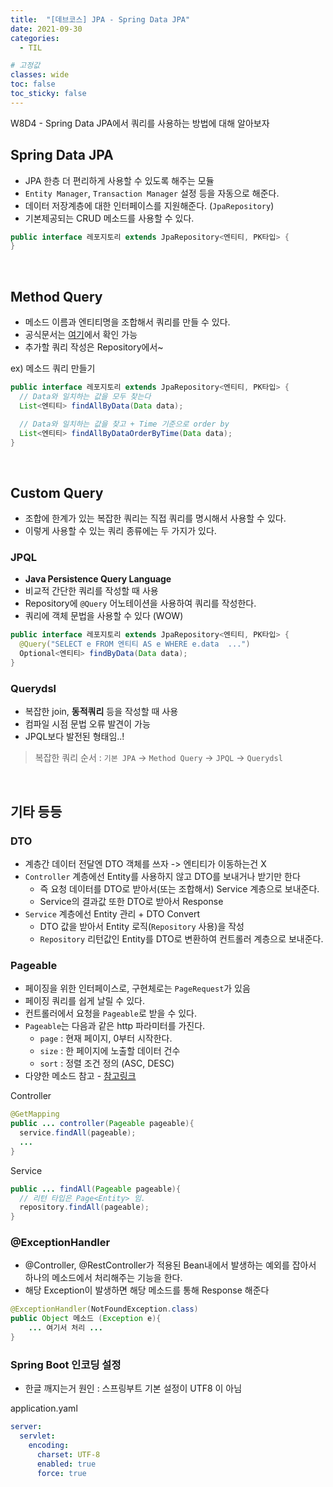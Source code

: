 ```yaml
---
title:  "[데브코스] JPA - Spring Data JPA"
date: 2021-09-30
categories: 
  - TIL

# 고정값
classes: wide
toc: false
toc_sticky: false
---
```


W8D4 - Spring Data JPA에서 쿼리를 사용하는 방법에 대해 알아보자

## Spring Data JPA

- JPA 한층 더 편리하게 사용할 수 있도록 해주는 모듈
- `Entity Manager`, `Transaction Manager` 설정 등을 자동으로 해준다.
- 데이터 저장계층에 대한 인터페이스를 지원해준다. (`JpaRepository`)
- 기본제공되는 CRUD 메소드를 사용할 수 있다.

```java
public interface 레포지토리 extends JpaRepository<엔티티, PK타입> {
}
```

<br>

## Method Query

- 메소드 이름과 엔티티명을 조합해서 쿼리를 만들 수 있다.
- 공식문서는 [여기](https://docs.spring.io/spring-data/jpa/docs/current/reference/html/#jpa.query-methods)에서 확인 가능
- 추가할 쿼리 작성은 Repository에서~

<div class="sub_title">ex) 메소드 쿼리 만들기</div>

```java
public interface 레포지토리 extends JpaRepository<엔티티, PK타입> {
  // Data와 일치하는 값을 모두 찾는다
  List<엔티티> findAllByData(Data data);

  // Data와 일치하는 값을 찾고 + Time 기준으로 order by
  List<엔티티> findAllByDataOrderByTime(Data data);
}
```

<br>

## Custom Query

- 조합에 한계가 있는 복잡한 쿼리는 직접 쿼리를 명시해서 사용할 수 있다.
- 이렇게 사용할 수 있는 쿼리 종류에는 두 가지가 있다.

### JPQL

- **Java Persistence Query Language**
- 비교적 간단한 쿼리를 작성할 때 사용
- Repository에 `@Query` 어노테이션을 사용하여 쿼리를 작성한다.
- 쿼리에 객체 문법을 사용할 수 있다 (WOW)

```java
public interface 레포지토리 extends JpaRepository<엔티티, PK타입> {
  @Query("SELECT e FROM 엔티티 AS e WHERE e.data  ...")
  Optional<엔티티> findByData(Data data);
}
```

### Querydsl

- 복잡한 join, **동적쿼리** 등을 작성할 때 사용
- 컴파일 시점 문법 오류 발견이 가능
- JPQL보다 발전된 형태임..!

> 복잡한 쿼리 순서 : `기본 JPA` -> `Method Query` -> `JPQL` -> `Querydsl`

<br>

## 기타 등등

### DTO

- 계층간 데이터 전달엔 DTO 객체를 쓰자 -> 엔티티가 이동하는건 X
- `Controller` 계층에선 Entity를 사용하지 않고 DTO를 보내거나 받기만 한다
  - 즉 요청 데이터를 DTO로 받아서(또는 조합해서) Service 계층으로 보내준다. 
  - Service의 결과값 또한 DTO로 받아서 Response
- `Service` 계층에선 Entity 관리 + DTO Convert
  - DTO 값을 받아서 Entity 로직(`Repository` 사용)을 작성
  - `Repository` 리턴값인 Entity를 DTO로 변환하여 컨트롤러 계층으로 보내준다.

### Pageable

- 페이징을 위한 인터페이스로, 구현체로는 `PageRequest`가 있음
- 페이징 쿼리를 쉽게 날릴 수 있다.
- 컨트롤러에서 요청을 `Pageable`로 받을 수 있다.
- `Pageable`는 다음과 같은 http 파라미터를 가진다.
  - `page` : 현재 페이지, 0부터 시작한다. 
  - `size` : 한 페이지에 노출할 데이터 건수
  - `sort` : 정렬 조건 정의 (ASC, DESC)
- 다양한 메소드 참고 - [참고링크](https://newvid.tistory.com/entry/%ED%8E%8C-JPA-page-%EC%9D%B8%ED%84%B0%ED%8E%98%EC%9D%B4%EC%8A%A4)

<div class="sub_title">Controller</div>

```java 
@GetMapping
public ... controller(Pageable pageable){
  service.findAll(pageable);
  ...
}
```

<div class="sub_title">Service</div>

```java 
public ... findAll(Pageable pageable){
  // 리턴 타입은 Page<Entity> 임.
  repository.findAll(pageable);
}
```

### @ExceptionHandler

- @Controller, @RestController가 적용된 Bean내에서 발생하는 예외를 잡아서 하나의 메소드에서 처리해주는 기능을 한다.
- 해당 Exception이 발생하면 해당 메소드를 통해 Response 해준다

```java
@ExceptionHandler(NotFoundException.class)
public Object 메소드 (Exception e){
    ... 여기서 처리 ...
}
```

### Spring Boot 인코딩 설정

- 한글 깨지는거 원인 : 스프링부트 기본 설정이 UTF8 이 아님

<div class="sub_title">application.yaml</div>

```yaml
server:
  servlet:
    encoding:
      charset: UTF-8
      enabled: true
      force: true
```

<br>